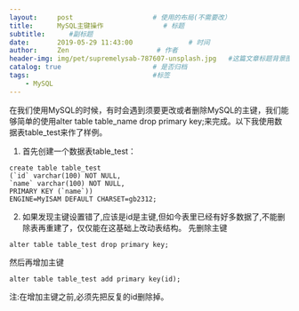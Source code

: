 ```yaml
---
layout:     post                    # 使用的布局(不需要改）
title:      MySQL主键操作               # 标题
subtitle:      #副标题
date:       2019-05-29 11:43:00              # 时间
author:     Zen                      # 作者
header-img: img/pet/supremelysab-787607-unsplash.jpg   #这篇文章标题背景图片
catalog: true                       # 是否归档
tags:                               #标签
    - MySQL
---
```


在我们使用MySQL的时候，有时会遇到须要更改或者删除MySQL的主键，我们能够简单的使用alter table table_name drop primary key;来完成。以下我使用数据表table_test来作了样例。
1. 首先创建一个数据表table_test：
```
create table table_test
(`id` varchar(100) NOT NULL,
`name` varchar(100) NOT NULL,
PRIMARY KEY (`name`))
ENGINE=MyISAM DEFAULT CHARSET=gb2312;
```
2. 如果发现主键设置错了,应该是id是主键,但如今表里已经有好多数据了,不能删除表再重建了，仅仅能在这基础上改动表结构。
先删除主键

`alter table table_test drop primary key;`

然后再增加主键

`alter table table_test add primary key(id);`

注:在增加主键之前,必须先把反复的id删除掉。
